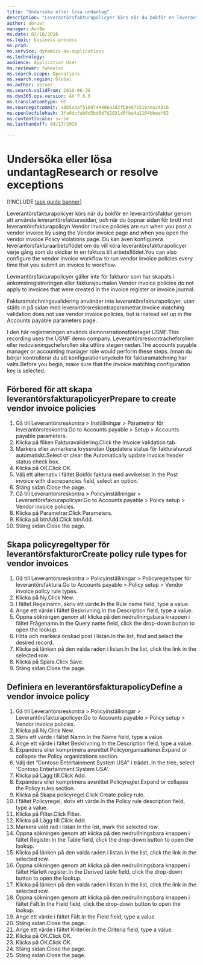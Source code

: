```yaml
--- 
title: "Undersöka eller lösa undantag"
description: "Leverantörsfakturapolicyer körs när du bokför en leverantörsfaktur genom att använda leverantörsfakturasidan, och när du öppnar sidan för brott mot leverantörsfakturapolicyn."
author: abruer
manager: AnnBe
ms.date: 02/16/2016
ms.topic: business-process
ms.prod: 
ms.service: dynamics-ax-applications
ms.technology: 
audience: Application User
ms.reviewer: twheeloc
ms.search.scope: Operations
ms.search.region: Global
ms.author: abruer
ms.search.validFrom: 2016-06-30
ms.dyn365.ops.version: AX 7.0.0
ms.translationtype: HT
ms.sourcegitcommit: a8b5a5af5108744406a3d2fb84d7151baea2481b
ms.openlocfilehash: 1fa0dcfab0d5bd0d7d2831d6fba4a1164bbeef63
ms.contentlocale: sv-se
ms.lasthandoff: 04/13/2018

---
```

# <a name="research-or-resolve-exceptions"></a><span data-ttu-id="45d5c-103">Undersöka eller lösa undantag</span><span class="sxs-lookup"><span data-stu-id="45d5c-103">Research or resolve exceptions</span></span>

[!INCLUDE [task guide banner](../../includes/task-guide-banner.md)]

<span data-ttu-id="45d5c-104">Leverantörsfakturapolicyer körs när du bokför en leverantörsfaktur genom att använda leverantörsfakturasidan, och när du öppnar sidan för brott mot leverantörsfakturapolicyn.</span><span class="sxs-lookup"><span data-stu-id="45d5c-104">Vendor invoice policies are run when you post a vendor invoice by using the Vendor invoice page and when you open the vendor invoice Policy violations page.</span></span> <span data-ttu-id="45d5c-105">Du kan även konfigurera leverantörsfakturaarbetsflödet om du vill köra leverantörsfakturapolicyer varje gång som du skickar in en faktura till arbetsflödet.</span><span class="sxs-lookup"><span data-stu-id="45d5c-105">You can also configure the vendor invoice workflow to run vendor invoice policies every time that you submit an invoice to workflow.</span></span> 

<span data-ttu-id="45d5c-106">Leverantörsfakturapolicyer gäller inte för fakturor som har skapats i ankomstregistreringen eller fakturajournalen.</span><span class="sxs-lookup"><span data-stu-id="45d5c-106">Vendor invoice policies do not apply to invoices that were created in the invoice register or invoice journal.</span></span> 

<span data-ttu-id="45d5c-107">Fakturamatchningsvalidering använder inte leverantörsfakturapolicyer, utan ställs in på sidan med leverantörsreskontraparametrar.</span><span class="sxs-lookup"><span data-stu-id="45d5c-107">Invoice matching validation does not use vendor invoice policies, but is instead set up in the Accounts payable parameters page.</span></span>

<span data-ttu-id="45d5c-108">I den här registreringen används demonstrationsföretaget USMF.</span><span class="sxs-lookup"><span data-stu-id="45d5c-108">This recording uses the USMF demo company.</span></span> <span data-ttu-id="45d5c-109">Leverantörsreskontrachefsrollen eller redovisningschefsrollen ska utföra stegen nedan.</span><span class="sxs-lookup"><span data-stu-id="45d5c-109">The accounts payable manager or accounting manager role would perform these steps.</span></span> <span data-ttu-id="45d5c-110">Innan du börjar kontrollerar du att konfigurationsnyckeln för fakturamatchning har valts.</span><span class="sxs-lookup"><span data-stu-id="45d5c-110">Before you begin, make sure that the Invoice matching configuration key is selected.</span></span>


## <a name="prepare-to-create-vendor-invoice-policies"></a><span data-ttu-id="45d5c-111">Förbered för att skapa leverantörsfakturapolicyer</span><span class="sxs-lookup"><span data-stu-id="45d5c-111">Prepare to create vendor invoice policies</span></span>
1. <span data-ttu-id="45d5c-112">Gå till Leverantörsreskontra > Inställningar > Parametrar för leverantörsreskontra.</span><span class="sxs-lookup"><span data-stu-id="45d5c-112">Go to Accounts payable > Setup > Accounts payable parameters.</span></span>
2. <span data-ttu-id="45d5c-113">Klicka på fliken Fakturavalidering.</span><span class="sxs-lookup"><span data-stu-id="45d5c-113">Click the Invoice validation tab.</span></span>
3. <span data-ttu-id="45d5c-114">Markera eller avmarkera kryssrutan Uppdatera status för fakturahuvud automatiskt.</span><span class="sxs-lookup"><span data-stu-id="45d5c-114">Select or clear the Automatically update invoice header status check box.</span></span>
4. <span data-ttu-id="45d5c-115">Klicka på OK.</span><span class="sxs-lookup"><span data-stu-id="45d5c-115">Click OK.</span></span>
5. <span data-ttu-id="45d5c-116">Välj ett alternativ i fältet Bokför faktura med avvikelser.</span><span class="sxs-lookup"><span data-stu-id="45d5c-116">In the Post invoice with discrepancies field, select an option.</span></span>
6. <span data-ttu-id="45d5c-117">Stäng sidan.</span><span class="sxs-lookup"><span data-stu-id="45d5c-117">Close the page.</span></span>
7. <span data-ttu-id="45d5c-118">Gå till Leverantörsreskontra > Policyinställningar > Leverantörsfakturapolicyer.</span><span class="sxs-lookup"><span data-stu-id="45d5c-118">Go to Accounts payable > Policy setup > Vendor invoice policies.</span></span>
8. <span data-ttu-id="45d5c-119">Klicka på Parametrar.</span><span class="sxs-lookup"><span data-stu-id="45d5c-119">Click Parameters.</span></span>
9. <span data-ttu-id="45d5c-120">Klicka på btnAdd.</span><span class="sxs-lookup"><span data-stu-id="45d5c-120">Click btnAdd.</span></span>
10. <span data-ttu-id="45d5c-121">Stäng sidan.</span><span class="sxs-lookup"><span data-stu-id="45d5c-121">Close the page.</span></span>

## <a name="create-policy-rule-types-for-vendor-invoices"></a><span data-ttu-id="45d5c-122">Skapa policyregeltyper för leverantörsfakturor</span><span class="sxs-lookup"><span data-stu-id="45d5c-122">Create policy rule types for vendor invoices</span></span>
1. <span data-ttu-id="45d5c-123">Gå till Leverantörsreskontra > Policyinställningar > Policyregeltyper för leverantörsfaktura.</span><span class="sxs-lookup"><span data-stu-id="45d5c-123">Go to Accounts payable > Policy setup > Vendor invoice policy rule types.</span></span>
2. <span data-ttu-id="45d5c-124">Klicka på Ny.</span><span class="sxs-lookup"><span data-stu-id="45d5c-124">Click New.</span></span>
3. <span data-ttu-id="45d5c-125">I fältet Regelnamn, skriv ett värde.</span><span class="sxs-lookup"><span data-stu-id="45d5c-125">In the Rule name field, type a value.</span></span>
4. <span data-ttu-id="45d5c-126">Ange ett värde i fältet Beskrivning.</span><span class="sxs-lookup"><span data-stu-id="45d5c-126">In the Description field, type a value.</span></span>
5. <span data-ttu-id="45d5c-127">Öppna sökningen genom att klicka på den nedrullningsbara knappen i fältet Frågenamn.</span><span class="sxs-lookup"><span data-stu-id="45d5c-127">In the Query name field, click the drop-down button to open the lookup.</span></span>
6. <span data-ttu-id="45d5c-128">Hitta och markera önskad post i listan.</span><span class="sxs-lookup"><span data-stu-id="45d5c-128">In the list, find and select the desired record.</span></span>
7. <span data-ttu-id="45d5c-129">Klicka på länken på den valda raden i listan.</span><span class="sxs-lookup"><span data-stu-id="45d5c-129">In the list, click the link in the selected row.</span></span>
8. <span data-ttu-id="45d5c-130">Klicka på Spara.</span><span class="sxs-lookup"><span data-stu-id="45d5c-130">Click Save.</span></span>
9. <span data-ttu-id="45d5c-131">Stäng sidan.</span><span class="sxs-lookup"><span data-stu-id="45d5c-131">Close the page.</span></span>

## <a name="define-a-vendor-invoice-policy"></a><span data-ttu-id="45d5c-132">Definiera en leverantörsfakturapolicy</span><span class="sxs-lookup"><span data-stu-id="45d5c-132">Define a vendor invoice policy</span></span>
1. <span data-ttu-id="45d5c-133">Gå till Leverantörsreskontra > Policyinställningar > Leverantörsfakturapolicyer.</span><span class="sxs-lookup"><span data-stu-id="45d5c-133">Go to Accounts payable > Policy setup > Vendor invoice policies.</span></span>
2. <span data-ttu-id="45d5c-134">Klicka på Ny.</span><span class="sxs-lookup"><span data-stu-id="45d5c-134">Click New.</span></span>
3. <span data-ttu-id="45d5c-135">Skriv ett värde i fältet Namn.</span><span class="sxs-lookup"><span data-stu-id="45d5c-135">In the Name field, type a value.</span></span>
4. <span data-ttu-id="45d5c-136">Ange ett värde i fältet Beskrivning.</span><span class="sxs-lookup"><span data-stu-id="45d5c-136">In the Description field, type a value.</span></span>
5. <span data-ttu-id="45d5c-137">Expandera eller komprimera avsnittet Policyorganisationer.</span><span class="sxs-lookup"><span data-stu-id="45d5c-137">Expand or collapse the Policy organizations section.</span></span>
6. <span data-ttu-id="45d5c-138">Välj det ”Contoso Entertainment System USA" i trädet..</span><span class="sxs-lookup"><span data-stu-id="45d5c-138">In the tree, select 'Contoso Entertainment System USA'.</span></span>
7. <span data-ttu-id="45d5c-139">Klicka på Lägg till.</span><span class="sxs-lookup"><span data-stu-id="45d5c-139">Click Add.</span></span>
8. <span data-ttu-id="45d5c-140">Expandera eller komprimera avsnittet Policyregler.</span><span class="sxs-lookup"><span data-stu-id="45d5c-140">Expand or collapse the Policy rules section.</span></span>
9. <span data-ttu-id="45d5c-141">Klicka på Skapa policyregel.</span><span class="sxs-lookup"><span data-stu-id="45d5c-141">Click Create policy rule.</span></span>
10. <span data-ttu-id="45d5c-142">I fältet Policyregel, skriv ett värde.</span><span class="sxs-lookup"><span data-stu-id="45d5c-142">In the Policy rule description field, type a value.</span></span>
11. <span data-ttu-id="45d5c-143">Klicka på Filter.</span><span class="sxs-lookup"><span data-stu-id="45d5c-143">Click Filter.</span></span>
12. <span data-ttu-id="45d5c-144">Klicka på Lägg till.</span><span class="sxs-lookup"><span data-stu-id="45d5c-144">Click Add.</span></span>
13. <span data-ttu-id="45d5c-145">Markera vald rad i listan.</span><span class="sxs-lookup"><span data-stu-id="45d5c-145">In the list, mark the selected row.</span></span>
14. <span data-ttu-id="45d5c-146">Öppna sökningen genom att klicka på den nedrullningsbara knappen i fältet Register.</span><span class="sxs-lookup"><span data-stu-id="45d5c-146">In the Table field, click the drop-down button to open the lookup.</span></span>
15. <span data-ttu-id="45d5c-147">Klicka på länken på den valda raden i listan.</span><span class="sxs-lookup"><span data-stu-id="45d5c-147">In the list, click the link in the selected row.</span></span>
16. <span data-ttu-id="45d5c-148">Öppna sökningen genom att klicka på den nedrullningsbara knappen i fältet Härlett register.</span><span class="sxs-lookup"><span data-stu-id="45d5c-148">In the Derived table field, click the drop-down button to open the lookup.</span></span>
17. <span data-ttu-id="45d5c-149">Klicka på länken på den valda raden i listan.</span><span class="sxs-lookup"><span data-stu-id="45d5c-149">In the list, click the link in the selected row.</span></span>
18. <span data-ttu-id="45d5c-150">Öppna sökningen genom att klicka på den nedrullningsbara knappen i fältet Fält.</span><span class="sxs-lookup"><span data-stu-id="45d5c-150">In the Field field, click the drop-down button to open the lookup.</span></span>
19. <span data-ttu-id="45d5c-151">Ange ett värde i fältet Fält.</span><span class="sxs-lookup"><span data-stu-id="45d5c-151">In the Field field, type a value.</span></span>
20. <span data-ttu-id="45d5c-152">Stäng sidan.</span><span class="sxs-lookup"><span data-stu-id="45d5c-152">Close the page.</span></span>
21. <span data-ttu-id="45d5c-153">Ange ett värde i fältet Kriterier.</span><span class="sxs-lookup"><span data-stu-id="45d5c-153">In the Criteria field, type a value.</span></span>
22. <span data-ttu-id="45d5c-154">Klicka på OK.</span><span class="sxs-lookup"><span data-stu-id="45d5c-154">Click OK.</span></span>
23. <span data-ttu-id="45d5c-155">Klicka på OK.</span><span class="sxs-lookup"><span data-stu-id="45d5c-155">Click OK.</span></span>
24. <span data-ttu-id="45d5c-156">Stäng sidan.</span><span class="sxs-lookup"><span data-stu-id="45d5c-156">Close the page.</span></span>
25. <span data-ttu-id="45d5c-157">Stäng sidan.</span><span class="sxs-lookup"><span data-stu-id="45d5c-157">Close the page.</span></span>


